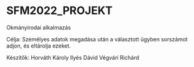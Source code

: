 # SFM2022_PROJEKT
Okmányirodai alkalmazás

Célja: Személyes adatok megadása után a választott ügyben sorszámot adjon, és eltárolja ezeket.

Készítők: Horváth Károly
          Ilyés Dávid
          Végvári Richárd
